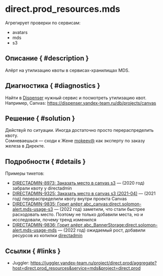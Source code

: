 # direct.prod_resources.mds

Агрегирует проверки по сервисам:

- avatars
- mds
- s3

## Описание { #description }

Алёрт на утилизацию квоты в сервисах-хранилищах MDS.

## Диагностика { #diagnostics }

Найти в [Dispenser](https://dispenser.yandex-team.ru/db/projects) нужный сервис и посмотреть утилизацию квот.  
Например, Canvas: <https://dispenser.yandex-team.ru/db/projects/canvas>

## Решение { #solution }

Действуй по ситуации. Иногда достаточно просто перераспределить квоту.  
Сомневаешься — сходи к Жене [mokeev@](https://staff.yandex-team.ru/mokeev) как эксперту по заказу железа в Директе.

## Подробности { #details }

Примеры тикетов:

- [DIRECTADMIN-8973: Заказать место в canvas s3](https://st.yandex-team.ru/DIRECTADMIN-8973) — (2020 год) забрали квоту у directadmin
- [DIRECTADMIN-9325: Заказать место в canvas s3 (2021-04)](https://st.yandex-team.ru/DIRECTADMIN-9325) — (2021 год) перераспределили квоту внутри проекта Canvas
- [DIRECTADMIN-9835: Горит алёрт abc_canvas:direct.solomon-alert.mds-usage-s3](https://st.yandex-team.ru/DIRECTADMIN-9835) — (2022 год) заметили, что стали быстрее расходовать место. Поэтому не только добавили места, но и исследовали, почему тренд изменился
- [DIRECTADMIN-9836: Горит алёрт abc_BannerStorage:direct.solomon-alert.mds-usage-mds](https://st.yandex-team.ru/DIRECTADMIN-9836) — (2022 год) ожидаемый рост, добавили ресурсов из копилки [directadmin](https://dispenser.yandex-team.ru/db/projects/directadmin)

## Ссылки { #links }

- Juggler: <https://juggler.yandex-team.ru/project/direct.prod/aggregate?host=direct.prod_resources&service=mds&project=direct.prod>
